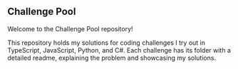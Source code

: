## Challenge Pool
Welcome to the Challenge Pool repository!

This repository holds my solutions for coding challenges I try out in TypeScript, JavaScript, Python, and C#. Each challenge has its folder with a detailed readme, explaining the problem and showcasing my solutions.


